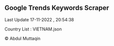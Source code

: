 

## Google Trends Keywords Scraper 
 
Last Update 17-11-2022 , 20:54:38

Country List :
VIETNAM.json



© Abdul Muttaqin 
